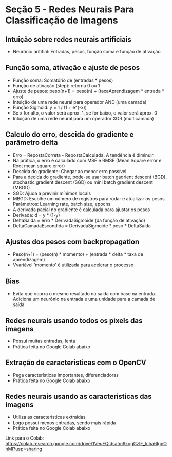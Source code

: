 # Seção 5 - Redes Neurais Para Classificação de Imagens

## Intuição sobre redes neurais artificiais
- Neurônio aritifial: Entradas, pesos, função soma e função de ativação

## Função soma, ativação e ajuste de pesos
- Função soma: Somatório de (entradas * pesos)
- Função de ativação (step): retorna 0 ou 1
- Ajuste de pesos: peso(n+1) = peso(n) + (taxaAprendizagem * entrada * erro)
- Intuição de uma rede neural para operador AND (uma camada)
- Função Sigmoid: y = 1 / (1 + e^(-x))
- Se x for alto, o valor será aprox. 1, se for baixo, o valor será aprox. 0
- Intuição de uma rede neural para um operador XOR (multicamada)

## Calculo do erro, descida do gradiente e parâmetro delta
- Erro =  RepostaCorreta - RepostaCalculada. A tendência é diminuir.
- Na prática, o erro é calculado com MSE e RMSE (Mean Square error e Root mean square error)
- Descida do gradiente: Chegar ao menor erro possível
- Para a decida do gradiente, pode-se usar batch gadrient descent (BGD), stochastic gradient descent (SGD) ou mini batch gradient descent (MBGD)
- SGD: Ajuda a previnir mínimos locais
- MBGD: Escolhe um número de registros para rodar e atualizar os pesos. Parâmetros: Learning rate, batch size, epochs
- A derivada pacial no gradiente é calculada para ajustar os pesos
- Derivada: d = y * (1-y)
- DeltaSaída = erro * DerivadaSigmoide (da função de ativação)
- DeltaCamadaEscondida = DerivadaSigmoide * peso * DeltaSaída

## Ajustes dos pesos com backpropagation
- Peso(n+1) = (peso(n) * momento) + (entrada * delta * taxa de aprendizagem)
- Vvariável 'momento' é utilizada para acelerar o processo

## Bias
- Evita que ocorra o mesmo resultado na saída com base na entrada. Adiciona um neurônio na entrada e uma unidade para a camada de saída.

## Redes neurais usando todos os pixels das imagens
- Possui muitas entradas, lenta
- Prática feita no Google Colab abaixo

## Extração de caracteristicas com o OpenCV
- Pega características importantes, diferenciadoras
- Prática feita no Google Colab abaixo

## Redes neurais usando as caracteristicas das imagens
- Utiliza as características extraídas
- Logo possui menos entradas, sendo mais rápida
- Prática feita no Google Colab abaixo


Link para o Colab: https://colab.research.google.com/drive/1VeuEQldsatm9kogGzlE_lcha6IgnOhMl?usp=sharing
